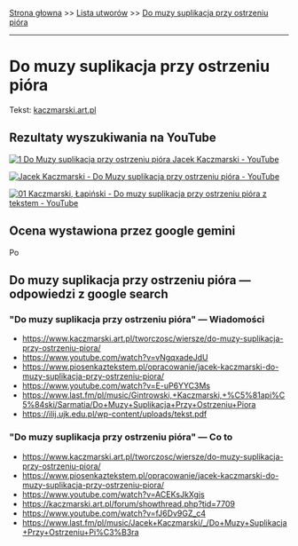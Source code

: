[Strona głowna](../index.md) >> [Lista utworów](../list.md) >> [Do muzy suplikacja przy ostrzeniu pióra](122.md)

---

# Do muzy suplikacja przy ostrzeniu pióra

Tekst: [kaczmarski.art.pl](https://www.kaczmarski.art.pl/tworczosc/wiersze/do-muzy-suplikacja-przy-ostrzeniu-piora/)

## Rezultaty wyszukiwania na YouTube

[![1  Do Muzy suplikacja przy ostrzeniu pióra Jacek Kaczmarski - YouTube](http://img.youtube.com/vi/ACEKsJkXgjs/0.jpg)](https://www.youtube.com/watch?v=ACEKsJkXgjs "1  Do Muzy suplikacja przy ostrzeniu pióra Jacek Kaczmarski - YouTube")

[![Jacek Kaczmarski - Do Muzy suplikacja przy ostrzeniu pióra - YouTube](http://img.youtube.com/vi/vNgqxadeJdU/0.jpg)](https://www.youtube.com/watch?v=vNgqxadeJdU "Jacek Kaczmarski - Do Muzy suplikacja przy ostrzeniu pióra - YouTube")

[![01 Kaczmarski, Łapiński - Do muzy suplikacja przy ostrzeniu pióra z tekstem - YouTube](http://img.youtube.com/vi/fJ6Dv9GZ_c4/0.jpg)](https://www.youtube.com/watch?v=fJ6Dv9GZ_c4 "01 Kaczmarski, Łapiński - Do muzy suplikacja przy ostrzeniu pióra z tekstem - YouTube")

## Ocena wystawiona przez google gemini

Po

## Do muzy suplikacja przy ostrzeniu pióra — odpowiedzi z google search

### "Do muzy suplikacja przy ostrzeniu pióra" — Wiadomości

 - <https://www.kaczmarski.art.pl/tworczosc/wiersze/do-muzy-suplikacja-przy-ostrzeniu-piora/>
 - <https://www.youtube.com/watch?v=vNgqxadeJdU>
 - <https://www.piosenkaztekstem.pl/opracowanie/jacek-kaczmarski-do-muzy-suplikacja-przy-ostrzeniu-piora/>
 - <https://www.youtube.com/watch?v=E-uP6YYC3Ms>
 - <https://www.last.fm/pl/music/Gintrowski,+Kaczmarski,+%C5%81api%C5%84ski/Sarmatia/Do+Muzy+Suplikacja+Przy+Ostrzeniu+Piora>
 - <https://ilij.ujk.edu.pl/wp-content/uploads/tekst.pdf>

### "Do muzy suplikacja przy ostrzeniu pióra" — Co to

 - <https://www.kaczmarski.art.pl/tworczosc/wiersze/do-muzy-suplikacja-przy-ostrzeniu-piora/>
 - <https://www.piosenkaztekstem.pl/opracowanie/jacek-kaczmarski-do-muzy-suplikacja-przy-ostrzeniu-piora/>
 - <https://www.youtube.com/watch?v=ACEKsJkXgjs>
 - <https://kaczmarski.art.pl/forum/showthread.php?tid=7709>
 - <https://www.youtube.com/watch?v=fJ6Dv9GZ_c4>
 - <https://www.last.fm/pl/music/Jacek+Kaczmarski/_/Do+Muzy+Suplikacja+Przy+Ostrzeniu+Pi%C3%B3ra>

